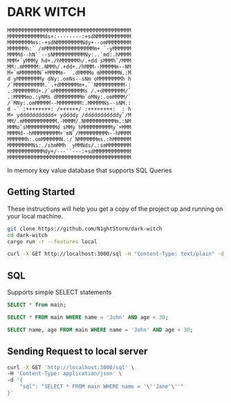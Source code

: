 # DARK WITCH

    MMMMMMMMMMMMMMMMMMMMMMMMMMMMMMMMMMMMMMMM
    MMMMMMMMMMMMds+:--------:+sdNMMMMMMMMMMM
    MMMMMMMMms:-+sdNMMMMMMMMNdy+--omMMMMMMMM
    MMMMMMh:` /mMMMMMMMMMMMMMMMMm+ `-yMMMMMM
    MMMMd--hN``--sNMMMMMMMMMMNy:..`md:.hMMMM
    MMM+`yMMMy hd+./hMMMMMMh/.+dd sMMMh`/MMM
    MM:.mMMMMM:.NMMh/.+dd+./hMMM--MMMMMm--NM
    M+`mMMMMMMN`+MMMMm-  .dMMMMo mMMMMMMN.:M
    d yMMMMMMMMy dNy:.omNs--sNm oMMMMMMMMh h
    /`MMMMMMMMMM.`.+dMMMMMMm+.``NMMMMMMMMM-:
    .:MMMMMMMd+./`oMMMMMMMMMMs /.+dMMMMMMM/`
    .:MMMMmo.:yNMs dMMMMMMMMm`oMNy:.omMMMM/`
    /`MNy:.omMMMMM--MMMMMMMM:.MMMMMNs--sNM.:
    d -` :++++++++: /++++++/ :++++++++:  : h
    M+ yddddddddddd+ yddddy /dddddddddddy`/M
    MM/.mMMMMMMMMMMM.-MMMM/.NMMMMMMMMMMm.:NM
    MMMo`sMMMMMMMMMMd sMMy hMMMMMMMMMMy`+MMM
    MMMMd--hMMMMMMMMM+`mN`/MMMMMMMMMh--hMMMM
    MMMMMMh:.omMMMMMMN.:/`NMMMMMMms.:hMMMMMM
    MMMMMMMMNs:./shmMMh  yMMNds/.:smMMMMMMMM
    MMMMMMMMMMMMdy+/---``---:+sdMMMMMMMMMMMM
    MMMMMMMMMMMMMMMMMMMMMMMMMMMMMMMMMMMMMMMM

In memory key value database that supports SQL Queries

## Getting Started

These instructions will help you get a copy of the project up and running on your local machine.

```bash
git clone https://github.com/N1ghtStorm/dark-witch
cd dark-witch
cargo run -r --features local

curl -X GET http://localhost:3000/sql -H "Content-Type: text/plain" -d "SELECT * from main"
```

## SQL

Supports simple SELECT statements

```sql
SELECT * from main;
```

```sql
SELECT * FROM main WHERE name = 'John' AND age < 30;
```

```sql
SELECT name, age FROM main WHERE name = 'John' AND age < 30;
```

## Sending Request to local server

```bash
curl -X GET 'http://localhost:3000/sql' \
-H 'Content-Type: application/json' \
-d '{
    "sql": "SELECT * FROM main WHERE name = '\''Jane'\''"
}'
```